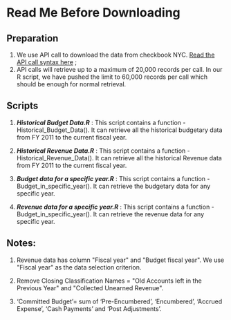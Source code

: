 # Read Me Before Downloading

## Preparation
1. We use API call to download the data from checkbook NYC. [Read the API call syntax here](https://www.checkbooknyc.com/data-feeds/api) ; 
2. API calls will retrieve up to a maximum of 20,000 records per call. In our R script, we have pushed the limit to 60,000 records per call which should be enough for normal retrieval.

## Scripts
1. **_Historical Budget Data.R_** : This script contains a function - Historical_Budget_Data(). It can retrieve all the historical budgetary data from FY 2011 to the current fiscal year.

2. **_Historical Revenue Data.R_** : This script contains a function - Historical_Revenue_Data(). It can retrieve all the historical Revenue data from FY 2011 to the current fiscal year.

3. **_Budget data for a specific year.R_** : This script contains a function - Budget_in_specific_year(). It can retrieve the budgetary data for any specific year.

4. **_Revenue data for a specific year.R_** : This script contains a function - Budget_in_specific_year(). It can retrieve the revenue data for any specific year.


## Notes:
1. Revenue data has column "Fiscal year" and "Budget fiscal year". We use "Fiscal year" as the data selection criterion.

2. Remove Closing Classification Names = "Old Accounts left in the Previous Year" and "Collected Unearned Revenue".

3.  ‘Committed Budget’= sum of ‘Pre-Encumbered’, ‘Encumbered’, ‘Accrued Expense’, ‘Cash Payments’ and ‘Post Adjustments’.

